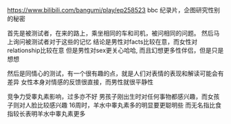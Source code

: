 https://www.bilibili.com/bangumi/play/ep258523
bbc 纪录片，企图研究性别的秘密

首先是被测试者，在来的路上，乘坐相同的车和司机，被问相同的问题。
然后马上询问被测试者对于这些的记忆
结论是男性对facts比较在意，而女性对relationship比较在意
但是男性对sex更关心哈哈, 而且幻想更多性伴侣，但是只是想想

然后是同情心的测试，有一个很有趣的点，就是人们对表情的表现和解读可能会有差异
女性本身对情感的反馈很直接，而男性就很平静性

竞争力受睾丸素影响，过多亦不好
男孩子刚出生时对任何事物都感兴趣，而女孩子则对人脸比较感兴趣
16周时，羊水中睾丸素多的明显要更聪明些
而无名指比食指较长表明羊水中睾丸素更多

